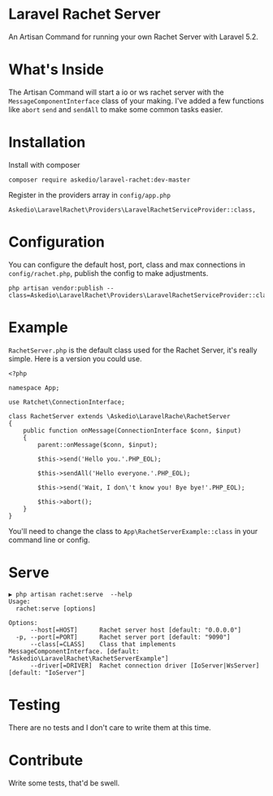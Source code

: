 # Laravel Rachet Server
An Artisan Command for running your own Rachet Server with Laravel 5.2.

# What's Inside
The Artisan Command will start a io or ws rachet server with the `MessageComponentInterface` class of your making. I've added a few functions like `abort` `send` and `sendAll` to make some common tasks easier.


# Installation
Install with composer
~~~
composer require askedio/laravel-rachet:dev-master
~~~
Register in the providers array in `config/app.php`
~~~
Askedio\LaravelRachet\Providers\LaravelRachetServiceProvider::class,
~~~

# Configuration
You can configure the default host, port, class and max connections in `config/rachet.php`, publish the config to make adjustments.
~~~
php artisan vendor:publish --class=Askedio\LaravelRachet\Providers\LaravelRachetServiceProvider::class
~~~

# Example
`RachetServer.php` is the default class used for the Rachet Server, it's really simple. Here is a version you could use.
~~~
<?php

namespace App;

use Ratchet\ConnectionInterface;

class RachetServer extends \Askedio\LaravelRache\RachetServer
{
    public function onMessage(ConnectionInterface $conn, $input)
    {
        parent::onMessage($conn, $input);

        $this->send('Hello you.'.PHP_EOL);

        $this->sendAll('Hello everyone.'.PHP_EOL);

        $this->send('Wait, I don\'t know you! Bye bye!'.PHP_EOL);

        $this->abort();
    }
}
~~~
You'll need to change the class to `App\RachetServerExample::class` in your command line or config.

# Serve
~~~
▶ php artisan rachet:serve  --help
Usage:
  rachet:serve [options]

Options:
      --host[=HOST]      Rachet server host [default: "0.0.0.0"]
  -p, --port[=PORT]      Rachet server port [default: "9090"]
      --class[=CLASS]    Class that implements MessageComponentInterface. [default: "Askedio\LaravelRachet\RachetServerExample"]
      --driver[=DRIVER]  Rachet connection driver [IoServer|WsServer] [default: "IoServer"]
~~~


# Testing
There are no tests and I don't care to write them at this time.

# Contribute
Write some tests, that'd be swell.
